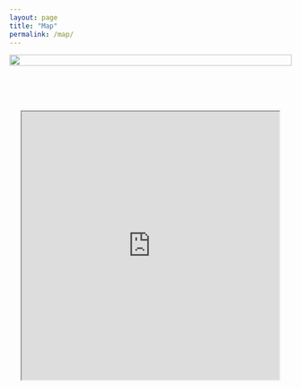 ```yaml
---
layout: page
title: "Map"
permalink: /map/
---
```

<div class="img">
    <img src= "/heritage-promotion/assets/images/corfu2.png" style="width: 100%; height: 50%;">
</div>

<div class="map-container">
  <iframe src="https://www.google.com/maps/d/embed?mid=1jG4kk-KA1RzcXq0hkv3ToiIF-TvtKCs&ehbc=2E312F" width="640" height="480"></iframe>
</div>

<style>
.map-container {
  display: flex;
  justify-content: center;
  margin: 20px; 
}

.img{
  width:100%;
  height:80px;
}

  
</style>
